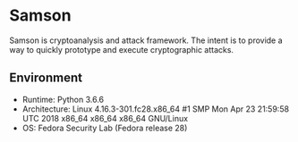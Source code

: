 # Samson

Samson is cryptoanalysis and attack framework. The intent is to provide a way to quickly prototype and execute cryptographic attacks.

## Environment
* Runtime: Python 3.6.6
* Architecture: Linux 4.16.3-301.fc28.x86_64 #1 SMP Mon Apr 23 21:59:58 UTC 2018 x86_64 x86_64 x86_64 GNU/Linux
* OS: Fedora Security Lab (Fedora release 28)